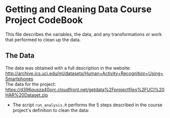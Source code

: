 Getting and Cleaning Data Course Project CodeBook
========
This file describes the variables, the data, and any transformations or work that performed to clean up the data.<br>

The Data
----
The data was obtained with a full description in the website:<br>
http://archive.ics.uci.edu/ml/datasets/Human+Activity+Recognition+Using+Smartphones<br>
The data for the project:<br>
https://d396qusza40orc.cloudfront.net/getdata%2Fprojectfiles%2FUCI%20HAR%20Dataset.zip<br>
* The script `run_analysis.R` performs the 5 steps described in the course project's definition to clean the data:<br>
